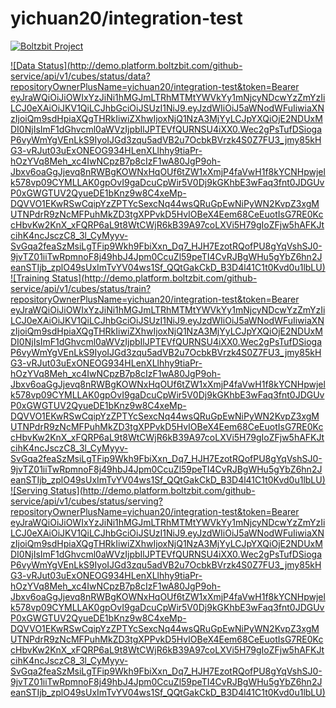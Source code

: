 # yichuan20/integration-test 

[![Boltzbit Project](https://img.shields.io/badge/Boltzbit-Project-blueviolet?style=for-the-badge)](https://demo.platform.boltzbit.com/yichuan/yichuan20/integration-test)

[![Data Status](http://demo.platform.boltzbit.com/github-service/api/v1/cubes/status/data?repositoryOwnerPlusName=yichuan20/integration-test&token=Bearer eyJraWQiOiJiOWIxYzJiNi1hMGJmLTRhMTMtYWVkYy1mNjcyNDcwYzZmYzIiLCJ0eXAiOiJKV1QiLCJhbGciOiJSUzI1NiJ9.eyJzdWIiOiJ5aWNodWFuIiwiaXNzIjoiQm9sdHpiaXQgTHRkIiwiZXhwIjoxNjQ1NzA3MjYyLCJpYXQiOjE2NDUxMDI0NjIsImF1dGhvcml0aWVzIjpbIlJPTEVfQURNSU4iXX0.Wec2gPsTufDSiogaP6vyWmYgVEnLkS9IyoIJGd3zqu5adVB2u7OcbkBVrzk4S0Z7FU3_jmy85kHG3-vRJut03uExONEOG934HLenXLlhhy9tiaPr-hOzYVq8Meh_xc4IwNCpzB7p8cIzF1wA80JgP9oh-Jbxv6oaGgJjevq8nRWBgKOWNxHqOUf6tZW1xXmjP4faVwH1f8kYCNHpwjelk578vp09CYMLLAK0gpOvI9gaDcuCpWir5V0Dj9kGKhbE3wFaq3fnt0JDGUvP0xGWGTUV2QyueDE1bKnz9w8C4xeMp-DQVVO1EKwRSwCqipYzZPTYcSexcNq44wsQRuGpEwNiPyWN2KvpZ3xgMUTNPdrR9zNcMFPuhMkZD3tgXPPvkD5HvIOBeX4Eem68CeEuotIsG7RE0KccHbvKw2KnX_xFQRP6aL9t8WtCWjR6kB39A97coLXVi5H79gIoZFjw5hAFKJtcihK4ncJsczC8_3l_CyMyyv-SvGqa2feaSzMsiLgTFip9Wkh9FbiXxn_Dq7_HJH7EzotRQofPU8gYqVshSJ0-9jvTZ01iiTwRpmnoF8j49hbJ4Jpm0CcuZl59peTI4CvRJBgWHu5gYbZ6hn2JeanSTIjb_zplO49sUxImTvYV04ws1Sf_QQtGakCkD_B3D4l41C1t0Kvd0u1lbLU)](https://demo.platform.boltzbit.com/yichuan/yichuan20/integration-test?tab=Dataset)
[![Training Status](http://demo.platform.boltzbit.com/github-service/api/v1/cubes/status/train?repositoryOwnerPlusName=yichuan20/integration-test&token=Bearer eyJraWQiOiJiOWIxYzJiNi1hMGJmLTRhMTMtYWVkYy1mNjcyNDcwYzZmYzIiLCJ0eXAiOiJKV1QiLCJhbGciOiJSUzI1NiJ9.eyJzdWIiOiJ5aWNodWFuIiwiaXNzIjoiQm9sdHpiaXQgTHRkIiwiZXhwIjoxNjQ1NzA3MjYyLCJpYXQiOjE2NDUxMDI0NjIsImF1dGhvcml0aWVzIjpbIlJPTEVfQURNSU4iXX0.Wec2gPsTufDSiogaP6vyWmYgVEnLkS9IyoIJGd3zqu5adVB2u7OcbkBVrzk4S0Z7FU3_jmy85kHG3-vRJut03uExONEOG934HLenXLlhhy9tiaPr-hOzYVq8Meh_xc4IwNCpzB7p8cIzF1wA80JgP9oh-Jbxv6oaGgJjevq8nRWBgKOWNxHqOUf6tZW1xXmjP4faVwH1f8kYCNHpwjelk578vp09CYMLLAK0gpOvI9gaDcuCpWir5V0Dj9kGKhbE3wFaq3fnt0JDGUvP0xGWGTUV2QyueDE1bKnz9w8C4xeMp-DQVVO1EKwRSwCqipYzZPTYcSexcNq44wsQRuGpEwNiPyWN2KvpZ3xgMUTNPdrR9zNcMFPuhMkZD3tgXPPvkD5HvIOBeX4Eem68CeEuotIsG7RE0KccHbvKw2KnX_xFQRP6aL9t8WtCWjR6kB39A97coLXVi5H79gIoZFjw5hAFKJtcihK4ncJsczC8_3l_CyMyyv-SvGqa2feaSzMsiLgTFip9Wkh9FbiXxn_Dq7_HJH7EzotRQofPU8gYqVshSJ0-9jvTZ01iiTwRpmnoF8j49hbJ4Jpm0CcuZl59peTI4CvRJBgWHu5gYbZ6hn2JeanSTIjb_zplO49sUxImTvYV04ws1Sf_QQtGakCkD_B3D4l41C1t0Kvd0u1lbLU)](https://demo.platform.boltzbit.com/yichuan/yichuan20/integration-test?tab=Training)
[![Serving Status](http://demo.platform.boltzbit.com/github-service/api/v1/cubes/status/serving?repositoryOwnerPlusName=yichuan20/integration-test&token=Bearer eyJraWQiOiJiOWIxYzJiNi1hMGJmLTRhMTMtYWVkYy1mNjcyNDcwYzZmYzIiLCJ0eXAiOiJKV1QiLCJhbGciOiJSUzI1NiJ9.eyJzdWIiOiJ5aWNodWFuIiwiaXNzIjoiQm9sdHpiaXQgTHRkIiwiZXhwIjoxNjQ1NzA3MjYyLCJpYXQiOjE2NDUxMDI0NjIsImF1dGhvcml0aWVzIjpbIlJPTEVfQURNSU4iXX0.Wec2gPsTufDSiogaP6vyWmYgVEnLkS9IyoIJGd3zqu5adVB2u7OcbkBVrzk4S0Z7FU3_jmy85kHG3-vRJut03uExONEOG934HLenXLlhhy9tiaPr-hOzYVq8Meh_xc4IwNCpzB7p8cIzF1wA80JgP9oh-Jbxv6oaGgJjevq8nRWBgKOWNxHqOUf6tZW1xXmjP4faVwH1f8kYCNHpwjelk578vp09CYMLLAK0gpOvI9gaDcuCpWir5V0Dj9kGKhbE3wFaq3fnt0JDGUvP0xGWGTUV2QyueDE1bKnz9w8C4xeMp-DQVVO1EKwRSwCqipYzZPTYcSexcNq44wsQRuGpEwNiPyWN2KvpZ3xgMUTNPdrR9zNcMFPuhMkZD3tgXPPvkD5HvIOBeX4Eem68CeEuotIsG7RE0KccHbvKw2KnX_xFQRP6aL9t8WtCWjR6kB39A97coLXVi5H79gIoZFjw5hAFKJtcihK4ncJsczC8_3l_CyMyyv-SvGqa2feaSzMsiLgTFip9Wkh9FbiXxn_Dq7_HJH7EzotRQofPU8gYqVshSJ0-9jvTZ01iiTwRpmnoF8j49hbJ4Jpm0CcuZl59peTI4CvRJBgWHu5gYbZ6hn2JeanSTIjb_zplO49sUxImTvYV04ws1Sf_QQtGakCkD_B3D4l41C1t0Kvd0u1lbLU)](https://demo.platform.boltzbit.com/yichuan/yichuan20/integration-test?tab=Deployment)
